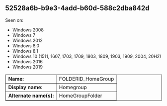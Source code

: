 ## 52528a6b-b9e3-4add-b60d-588c2dba842d

Seen on:
* Windows 2008
* Windows 7
* Windows 2012
* Windows 8.0
* Windows 8.1
* Windows 10 (1511, 1607, 1703, 1709, 1803, 1809, 1903, 1909, 2004, 20H2)
* Windows 2016
* Windows 2019

<table border="1" class="docutils">
  <tbody>
    <tr>
      <td><b>Name:</b></td>
      <td>FOLDERID_HomeGroup</td>
    </tr>
    <tr>
      <td><b>Display name:</b></td>
      <td>Homegroup</td>
    </tr>
    <tr>
      <td><b>Alternate name(s):</b></td>
      <td>HomeGroupFolder</td>
    </tr>
  </tbody>
</table>

